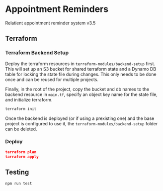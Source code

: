 # Appointment Reminders

Relatient appointment reminder system v3.5

## Terraform

### Terraform Backend Setup

Deploy the terraform resources in `terraform-modules/backend-setup` first. This will set up an S3 bucket for shared terraform state and a Dynamo DB table for locking the state file during changes. This only needs to be done once and can be reused for multiple projects.

Finally, in the root of the project, copy the bucket and db names to the backend resource in `main.tf`, specify an object key name for the state file, and initialize terraform.

```bash
terraform init
```

Once the backend is deployed (or if using a prexisting one) and the base project is configured to use it, the `terraform-modules/backend-setup` folder can be deleted.

### Deploy

```json
tarraform plan
tarraform apply
```

## Testing

```bash
npm run test
```
